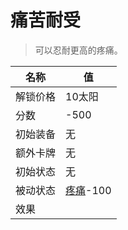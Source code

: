 # 痛苦耐受  
> 可以忍耐更高的疼痛。  
  
名称  |  值  
----  |  ----  
解锁价格  |  10太阳  
分数  |  -500  
初始装备  |  无  
额外卡牌  |  无  
初始状态  |  无  
被动状态  |  [疼痛](Pain.md)-100  
效果  |    


<script>document.title="痛苦耐受 - 卡牌生存百科 Card Survival Wiki";</script>